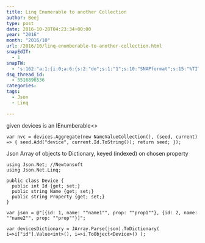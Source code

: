 ```yaml
---
title: Linq Enumerable to another Collection
author: Beej
type: post
date: 2016-10-28T04:23:34+00:00
year: "2016"
month: "2016/10"
url: /2016/10/linq-enumberable-to-another-collection.html
snapEdIT:
  - 1
snapTW:
  - 's:162:"a:1:{i:0;a:6:{s:2:"do";s:1:"1";s:10:"SNAPformat";s:15:"%TITLE% - %URL%";s:8:"attchImg";s:1:"1";s:9:"isAutoImg";s:1:"A";s:8:"imgToUse";s:0:"";s:4:"doTW";s:1:"1";}}";'
dsq_thread_id:
  - 5516896536
categories:
tags:
  - Json
  - Linq

---
```

given devices is an IEnumberable<>

    var nvc = devices.Aggregate(new NameValueCollection(), (seed, current) => { seed.Add("device", current.Id.ToString()); return seed; });
    

Json Array of objects to Dictionary, keyed (indexed) on chosen property

    using Json.Net; //Newtonsoft
    using Json.Net.Linq;
    
    public class Device {
      public int Id {get; set;}
      public string Name {get; set;}
      public string Property {get; set;}
    }
    
    var json = @"[{id: 1, name: ""name1"", prop: ""prop1""}, {id: 2, name: ""name2"", prop: ""prop""}]";
    
    var devicesDictionary = JArray.Parse(json).ToDictionary( i=>i["id"].Value<int>(), i=>i.ToObject<Device>() );
